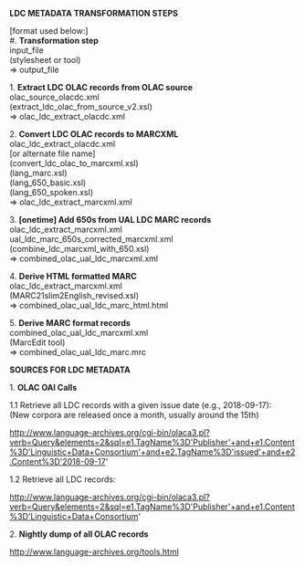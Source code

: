 **LDC METADATA TRANSFORMATION STEPS**

[format used below:]\
#. **Transformation step**\
input_file\
(stylesheet or tool)\
=> output_file

1\. **Extract LDC OLAC records from OLAC source**\
olac_source_olacdc.xml\
(extract_ldc_olac_from_source_v2.xsl)\
=> olac_ldc_extract_olacdc.xml

2\. **Convert LDC OLAC records to MARCXML**\
olac_ldc_extract_olacdc.xml\
[or alternate file name]\
(convert_ldc_olac_to_marcxml.xsl)\
(lang_marc.xsl)\
(lang_650_basic.xsl)\
(lang_650_spoken.xsl)\
=> olac_ldc_extract_marcxml.xml

3\. **[onetime] Add 650s from UAL LDC MARC records**\
olac_ldc_extract_marcxml.xml\
ual_ldc_marc_650s_corrected_marcxml.xml\
(combine_ldc_marcxml_with_650.xsl)\
=> combined_olac_ual_ldc_marcxml.xml

4\. **Derive HTML formatted MARC**\
olac_ldc_extract_marcxml.xml\
(MARC21slim2English_revised.xsl)\
=> combined_olac_ual_ldc_marc_html.html

5\. **Derive MARC format records**\
combined_olac_ual_ldc_marcxml.xml\
(MarcEdit tool)\
=> combined_olac_ual_ldc_marc.mrc


**SOURCES FOR LDC METADATA**

1\. **OLAC OAI Calls**

1.1 Retrieve all LDC records with a given issue date (e.g., 2018-09-17):\
(New corpora are released once a month, usually around the 15th)

http://www.language-archives.org/cgi-bin/olaca3.pl?verb=Query&elements=2&sql=e1.TagName%3D'Publisher'+and+e1.Content%3D'Linguistic+Data+Consortium'+and+e2.TagName%3D'issued'+and+e2.Content%3D'2018-09-17'

1.2 Retrieve all LDC records:

http://www.language-archives.org/cgi-bin/olaca3.pl?verb=Query&elements=2&sql=e1.TagName%3D'Publisher'+and+e1.Content%3D'Linguistic+Data+Consortium'

2\. **Nightly dump of all OLAC records**

http://www.language-archives.org/tools.html
